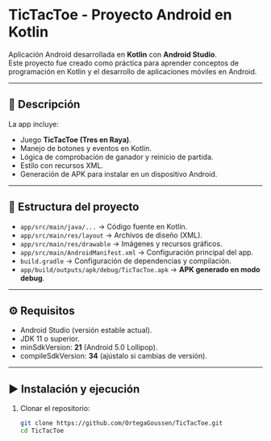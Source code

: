 # TicTacToe - Proyecto Android en Kotlin

Aplicación Android desarrollada en **Kotlin** con **Android Studio**.  
Este proyecto fue creado como práctica para aprender conceptos de programación en Kotlin y el desarrollo de aplicaciones móviles en Android.

---

## 🚀 Descripción
La app incluye:
- Juego **TicTacToe (Tres en Raya)**.  
- Manejo de botones y eventos en Kotlin.  
- Lógica de comprobación de ganador y reinicio de partida.  
- Estilo con recursos XML.  
- Generación de APK para instalar en un dispositivo Android.

---

## 📂 Estructura del proyecto
- `app/src/main/java/...` → Código fuente en Kotlin.  
- `app/src/main/res/layout` → Archivos de diseño (XML).  
- `app/src/main/res/drawable` → Imágenes y recursos gráficos.  
- `app/src/main/AndroidManifest.xml` → Configuración principal del app.  
- `build.gradle` → Configuración de dependencias y compilación.  
- `app/build/outputs/apk/debug/TicTacToe.apk` → **APK generado en modo debug**.  

---

## ⚙️ Requisitos
- Android Studio (versión estable actual).  
- JDK 11 o superior.  
- minSdkVersion: **21** (Android 5.0 Lollipop).  
- compileSdkVersion: **34** (ajústalo si cambias de versión).  

---

## ▶️ Instalación y ejecución
1. Clonar el repositorio:
   ```bash
   git clone https://github.com/OrtegaGoussen/TicTacToe.git
   cd TicTacToe
